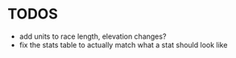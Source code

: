 # TODOS

* add units to race length, elevation changes?
* fix the stats table to actually match what a stat should look like

